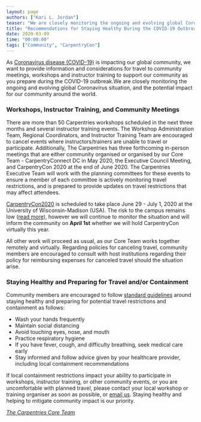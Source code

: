 ```yaml
---
layout: page
authors: ["Kari L. Jordan"]
teaser: "We are closely monitoring the ongoing and evolving global Coronavirus (COVID-19) situation, and the potential impact for our community around the world."
title: "Recommendations for Staying Healthy During the COVID-19 Outbreak"
date: 2020-03-09
time: "00:00:00"
tags: ["Community", "CarpentryCon"]
---
```


As [Coronavirus disease (COVID-19)](https://www.who.int/emergencies/diseases/novel-coronavirus-2019) is impacting our global community, we want to provide information and considerations for travel to community meetings, workshops and instructor training to support our community as you prepare during the COVID-19 outbreak.We are closely monitoring the ongoing and evolving global Coronavirus situation, and the potential impact for our community around the world. 

### Workshops, Instructor Training, and Community Meetings

There are more than 50 Carpentries workshops scheduled in the next three months and several instructor training events. The Workshop Administration Team, Regional Coordinators, and Instructor Training Team are encouraged to cancel events where instructors/trainers are unable to travel or participate. Additionally, The Carpentries has three forthcoming in-person meetings that are either community organised or organised by our Core Team - CarpentryConnect DC in May 2020, the Executive Council Meeting, and CarpentryCon 2020 at the end of June 2020. The Carpentries Executive Team will work with the planning committees for these events to ensure a member of each committee is actively monitoring travel restrictions, and is prepared to provide updates on travel restrictions that may affect attendees. 

[CarpentryCon2020](https://2020.carpentrycon.org/) is scheduled to take place June 29 - July 1, 2020 at the University of Wisconsin-Madison (USA). The risk to the campus remains low ([read more](https://www.uhs.wisc.edu/coronavirus-2019/)), however we will continue to monitor the situation and will inform the community on __April 1st__ whether we will hold CarpentryCon virtually this year.

All other work will proceed as usual, as our Core Team works together remotely and virtually. Regarding policies for canceling travel, community members are encouraged to consult with host institutions regarding their policy for reimbursing expenses for canceled travel should the situation arise.

### Staying Healthy and Preparing for Travel and/or Containment

Community members are encouraged to follow [standard guidelines](https://www.who.int/emergencies/diseases/novel-coronavirus-2019/advice-for-public) around staying healthy and preparing for potential travel restrictions and containment as follows: 

- Wash your hands frequently  
- Maintain social distancing  
- Avoid touching eyes, nose, and mouth  
- Practice respiratory hygiene  
- If you have fever, cough, and difficulty breathing, seek medical care early  
- Stay informed and follow advice given by your healthcare provider, including local containment recommendations  

If local containment restrictions impact your ability to participate in workshops, instructor training, or other community events, or you are uncomfortable with planned travel, please contact your local workshop or training organiser as soon as possible, or [email us](mailto:team@carpentries.org). Staying healthy and helping to mitigate community impact is our priority. 

_[The Carpentries Core Team](https://carpentries.org/team/)_
